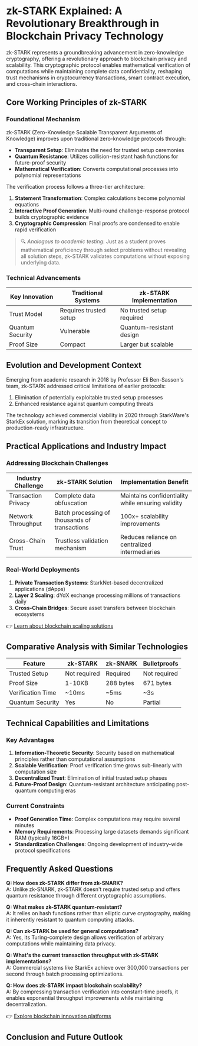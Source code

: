 # zk-STARK Explained: A Revolutionary Breakthrough in Blockchain Privacy Technology

zk-STARK represents a groundbreaking advancement in zero-knowledge cryptography, offering a revolutionary approach to blockchain privacy and scalability. This cryptographic protocol enables mathematical verification of computations while maintaining complete data confidentiality, reshaping trust mechanisms in cryptocurrency transactions, smart contract execution, and cross-chain interactions.

## Core Working Principles of zk-STARK

### Foundational Mechanism

zk-STARK (Zero-Knowledge Scalable Transparent Arguments of Knowledge) improves upon traditional zero-knowledge protocols through:
- **Transparent Setup**: Eliminates the need for trusted setup ceremonies
- **Quantum Resistance**: Utilizes collision-resistant hash functions for future-proof security
- **Mathematical Verification**: Converts computational processes into polynomial representations

The verification process follows a three-tier architecture:
1. **Statement Transformation**: Complex calculations become polynomial equations
2. **Interactive Proof Generation**: Multi-round challenge-response protocol builds cryptographic evidence
3. **Cryptographic Compression**: Final proofs are condensed to enable rapid verification

> 🔍 *Analogous to academic testing*: Just as a student proves mathematical proficiency through select problems without revealing all solution steps, zk-STARK validates computations without exposing underlying data.

### Technical Advancements

| Key Innovation | Traditional Systems | zk-STARK Implementation |
|----------------|---------------------|-------------------------|
| Trust Model     | Requires trusted setup | No trusted setup required |
| Quantum Security| Vulnerable            | Quantum-resistant design |
| Proof Size      | Compact               | Larger but scalable      |

## Evolution and Development Context

Emerging from academic research in 2018 by Professor Eli Ben-Sasson's team, zk-STARK addressed critical limitations of earlier protocols:
1. Elimination of potentially exploitable trusted setup processes
2. Enhanced resistance against quantum computing threats

The technology achieved commercial viability in 2020 through StarkWare's StarkEx solution, marking its transition from theoretical concept to production-ready infrastructure.

## Practical Applications and Industry Impact

### Addressing Blockchain Challenges

| Industry Challenge | zk-STARK Solution | Implementation Benefit |
|--------------------|-------------------|-------------------------|
| Transaction Privacy| Complete data obfuscation | Maintains confidentiality while ensuring validity |
| Network Throughput | Batch processing of thousands of transactions | 100x+ scalability improvements |
| Cross-Chain Trust   | Trustless validation mechanism | Reduces reliance on centralized intermediaries |

### Real-World Deployments

1. **Private Transaction Systems**: StarkNet-based decentralized applications (dApps)
2. **Layer 2 Scaling**: dYdX exchange processing millions of transactions daily
3. **Cross-Chain Bridges**: Secure asset transfers between blockchain ecosystems

👉 [Learn about blockchain scaling solutions](https://bit.ly/okx-bonus)

## Comparative Analysis with Similar Technologies

| Feature          | zk-STARK          | zk-SNARK          | Bulletproofs      |
|------------------|-------------------|-------------------|-------------------|
| Trusted Setup    | Not required      | Required          | Not required      |
| Proof Size       | 1-10KB            | 288 bytes         | 671 bytes         |
| Verification Time| ~10ms             | ~5ms              | ~3s               |
| Quantum Security | Yes               | No                | Partial           |

## Technical Capabilities and Limitations

### Key Advantages

1. **Information-Theoretic Security**: Security based on mathematical principles rather than computational assumptions
2. **Scalable Verification**: Proof verification time grows sub-linearly with computation size
3. **Decentralized Trust**: Elimination of initial trusted setup phases
4. **Future-Proof Design**: Quantum-resistant architecture anticipating post-quantum computing eras

### Current Constraints

- **Proof Generation Time**: Complex computations may require several minutes
- **Memory Requirements**: Processing large datasets demands significant RAM (typically 16GB+)
- **Standardization Challenges**: Ongoing development of industry-wide protocol specifications

## Frequently Asked Questions

**Q: How does zk-STARK differ from zk-SNARK?**  
A: Unlike zk-SNARK, zk-STARK doesn't require trusted setup and offers quantum resistance through different cryptographic assumptions.

**Q: What makes zk-STARK quantum-resistant?**  
A: It relies on hash functions rather than elliptic curve cryptography, making it inherently resistant to quantum computing attacks.

**Q: Can zk-STARK be used for general computations?**  
A: Yes, its Turing-complete design allows verification of arbitrary computations while maintaining data privacy.

**Q: What's the current transaction throughput with zk-STARK implementations?**  
A: Commercial systems like StarkEx achieve over 300,000 transactions per second through batch processing optimizations.

**Q: How does zk-STARK impact blockchain scalability?**  
A: By compressing transaction verification into constant-time proofs, it enables exponential throughput improvements while maintaining decentralization.

👉 [Explore blockchain innovation platforms](https://bit.ly/okx-bonus)

## Conclusion and Future Outlook
